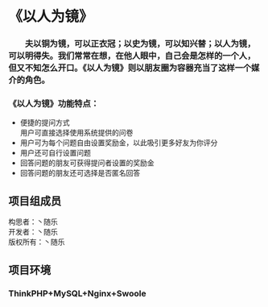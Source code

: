 # 《以人为镜》
### &emsp;&emsp;夫以铜为镜，可以正衣冠；以史为镜，可以知兴替；以人为镜，可以明得失。我们常常在想，在他人眼中，自己会是怎样的一个人，但又不知怎么开口。《以人为镜》则以朋友圈为容器充当了这样一个媒介的角色。
### 《以人为镜》功能特点：
* 便捷的提问方式<br>
用户可直接选择使用系统提供的问卷
* 用户可为每个问题自由设置奖励金，以此吸引更多好友为你评分
* 用户还可自行设置问题
* 回答问题的朋友可获得提问者设置的奖励金
* 回答问题的朋友还可选择是否匿名回答


## 项目组成员
构思者：丶随乐<br>
开发者：丶随乐<br>
版权所有：丶随乐

## 项目环境
### ThinkPHP+MySQL+Nginx+Swoole